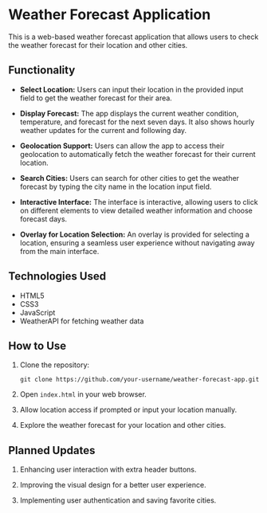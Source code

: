 # Weather Forecast Application

This is a web-based weather forecast application that allows users to check the weather forecast for their location and other cities.

## Functionality

- **Select Location:** Users can input their location in the provided input field to get the weather forecast for their area.
  
- **Display Forecast:** The app displays the current weather condition, temperature, and forecast for the next seven days. It also shows hourly weather updates for the current and following day.
  
- **Geolocation Support:** Users can allow the app to access their geolocation to automatically fetch the weather forecast for their current location.
  
- **Search Cities:** Users can search for other cities to get the weather forecast by typing the city name in the location input field.
  
- **Interactive Interface:** The interface is interactive, allowing users to click on different elements to view detailed weather information and choose forecast days.
  
- **Overlay for Location Selection:** An overlay is provided for selecting a location, ensuring a seamless user experience without navigating away from the main interface.

## Technologies Used

- HTML5
- CSS3
- JavaScript
- WeatherAPI for fetching weather data

## How to Use

1. Clone the repository:
    ```
    git clone https://github.com/your-username/weather-forecast-app.git
    ```

2. Open `index.html` in your web browser.

3. Allow location access if prompted or input your location manually.

4. Explore the weather forecast for your location and other cities.

## Planned Updates

1. Enhancing user interaction with extra header buttons.
   
2. Improving the visual design for a better user experience.
   
3. Implementing user authentication and saving favorite cities.
